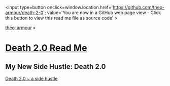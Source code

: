 <span style=display:none; >[You are now in a GitHub source code view - click this link to view Read Me file as a web page]
( http://theo-armour.github.io/death-2-0/#README.md "View file as a web page." ) </span>
<input type=button onclick=window.location.href='https://github.com/theo-armour/death-2-0';
value='You are now in a GitHub web page view - Click this button to view this read me file as source code' >

[theo-armour]( https://theo-armour.github.io ) &raquo;

[Death 2.0 Read Me]( https://theo-armour.github.io/death-2-0/index.html#readme.md )
===


## My New Side Hustle: Death 2.0


[Death 2.0 ~ a side hustle]( index.html#posts/2017-01-07-my-new-side-hustle-death-2-0.md )

